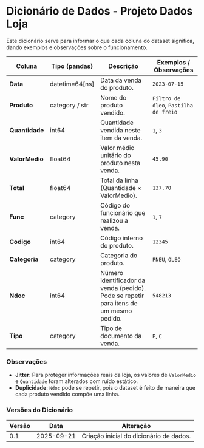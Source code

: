 # Dicionário de Dados - Projeto Dados Loja

Este dicionário serve para informar o que cada coluna do dataset significa, dando exemplos e observações sobre o funcionamento.

| Coluna     | Tipo (pandas)  | Descrição | Exemplos / Observações |
|------------|-----------------|-----------|------------------------|
| **Data**   | datetime64[ns] | Data da venda do produto. | `2023-07-15` |
| **Produto**| category / str  | Nome do produto vendido. | `Filtro de óleo`, `Pastilha de freio` |
| **Quantidade** | int64 | Quantidade vendida neste item da venda. | `1`, `3` |
| **ValorMedio** | float64 | Valor médio unitário do produto nesta venda. | `45.90` |
| **Total** | float64 | Total da linha (Quantidade × ValorMedio). | `137.70` |
| **Func** | category | Código do funcionário que realizou a venda. | `1`, `7` |
| **Codigo** | int64  | Código interno do produto. | `12345` |
| **Categoria** | category | Categoria do produto. | `PNEU`, `OLEO` |
| **Ndoc** | int64 | Número identificador da venda (pedido). Pode se repetir para itens de um mesmo pedido. | `548213` |
| **Tipo** | category | Tipo de documento da venda. | `P`, `C` |


### Observações
- **Jitter**: Para proteger informações reais da loja, os valores de `ValorMedio` e `Quantidade` foram alterados com ruído estático.
- **Duplicidade**: `Ndoc` pode se repetir, pois o dataset é feito de maneira que cada produto vendido compõe uma linha.

### Versões do Dicionário
| Versão | Data | Alteração |
|-------|------|-----------|
| 0.1 | 2025-09-21 | Criação inicial do dicionário de dados. |